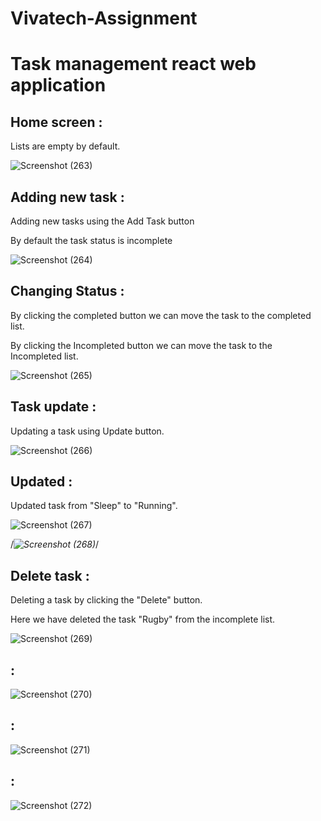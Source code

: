 # Vivatech-Assignment 
<h1>Task management react web application</h1>

<h2>Home screen :</h2>
<p>Lists are empty by default.</p>

![Screenshot (263)](https://github.com/RaghavendraRD123/Vivatech-Assignment/assets/107551502/3e99e9f2-c8d0-4856-b12e-2901dfc3ba23)

<h2>Adding new task :</h2>
<p>Adding new tasks using the Add Task button</p>
<p>By default the task status is incomplete</p>

![Screenshot (264)](https://github.com/RaghavendraRD123/Vivatech-Assignment/assets/107551502/692ff216-3aa7-473a-89ad-d99fee66f0e8)

<h2>Changing Status :</h2>
<p>By clicking the completed button we can move the task to the completed list.</p>
<p>By clicking the Incompleted button we can move the task to the Incompleted list.</p>

![Screenshot (265)](https://github.com/RaghavendraRD123/Vivatech-Assignment/assets/107551502/39e177d2-c005-4087-afce-b88889a8e559)

<h2>Task update :</h2>
<p>Updating a task using Update button.</p>

![Screenshot (266)](https://github.com/RaghavendraRD123/Vivatech-Assignment/assets/107551502/d1065c1f-8782-40a1-b85b-4d2c9f6a8387)


<h2>Updated :</h2>
<p>Updated task from "Sleep" to "Running".</p>

![Screenshot (267)](https://github.com/RaghavendraRD123/Vivatech-Assignment/assets/107551502/394b7e48-f388-43d4-b5cd-98b950b2a9e7)

/*![Screenshot (268)](https://github.com/RaghavendraRD123/Vivatech-Assignment/assets/107551502/5704c1f3-d345-47bd-96a0-d44d2e2ef757)*/

<h2>Delete task :</h2>
<p>Deleting a task by clicking the "Delete" button.</p>
<p>Here we have deleted the task "Rugby" from the incomplete list.</p>

![Screenshot (269)](https://github.com/RaghavendraRD123/Vivatech-Assignment/assets/107551502/faa238ec-dadb-488f-8888-226876218ffe)

<h2> :</h2>
<p></p>

![Screenshot (270)](https://github.com/RaghavendraRD123/Vivatech-Assignment/assets/107551502/bbd8319e-ee49-4ffd-8d2b-3a3c491b5189)

<h2> :</h2>
<p></p>

![Screenshot (271)](https://github.com/RaghavendraRD123/Vivatech-Assignment/assets/107551502/ff01be2f-2e55-492d-ae5a-8284b32e96c6)

<h2> :</h2>
<p></p>

![Screenshot (272)](https://github.com/RaghavendraRD123/Vivatech-Assignment/assets/107551502/f203d5fa-dffc-4bf1-bca4-8d28d9ebd2d6)


